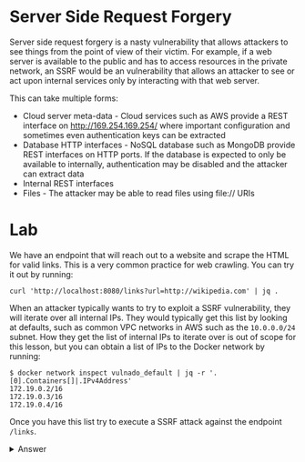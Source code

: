 # Server Side Request Forgery

Server side request forgery is a nasty vulnerability that allows attackers to see things from the point of view of their victim. For example, if a web server is available to the public and has to access resources in the private network, an SSRF would be an vulnerability that allows an attacker to see or act upon internal services only by interacting with that web server.

This can take multiple forms:

* Cloud server meta-data - Cloud services such as AWS provide a REST interface on http://169.254.169.254/ where important configuration and sometimes even authentication keys can be extracted
* Database HTTP interfaces - NoSQL database such as MongoDB provide REST interfaces on HTTP ports. If the database is expected to only be available to internally, authentication may be disabled and the attacker can extract data
* Internal REST interfaces
* Files - The attacker may be able to read files using file:// URIs

# Lab

We have an endpoint that will reach out to a website and scrape the HTML for valid links. This is a very common practice for web crawling. You can try it out by running:
```
curl 'http://localhost:8080/links?url=http://wikipedia.com' | jq .
```

When an attacker typically wants to try to exploit a SSRF vulnerability, they will iterate over all internal IPs. They would typically get this list by looking at defaults, such as common VPC networks in AWS such as the `10.0.0.0/24` subnet. How they get the list of internal IPs to iterate over is out of scope for this lesson, but you can obtain a list of IPs to the Docker network by running:

```
$ docker network inspect vulnado_default | jq -r '.[0].Containers[]|.IPv4Address'
172.19.0.2/16
172.19.0.3/16
172.19.0.4/16
```

Once you have this list try to execute a SSRF attack against the endpoint `/links`.

<details>
  <summary>Answer</summary>

  The IP address that worked for you will likely be different, but this lab shows that even though you cannot access the internal site from outside, the web server can. Therefore, using a SSRF attack, you can gain valuable information from this internal site such as a list of internal email addresses.

  ```
  $ curl 'http://localhost:8080/links?url=http://172.19.0.2' | jq .
  [
    "mailto:alice@example.com?subject=feedback",
    "mailto:bob@example.com?subject=feedback",
    "mailto:tom@example.com?subject=feedback",
    "mailto:eve@example.com?subject=feedback"
  ]
  ```

  **Followup question:**
  1. How would we validate the url that is being passed into this function?
  2. Use the `/links-v2` and see if you can still break it.

</details>
